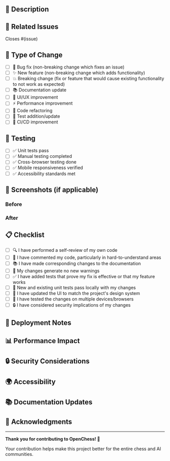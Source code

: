 ## 📝 Description

<!-- A clear and concise description of what this PR does -->

## 🔗 Related Issues

<!-- Link to related issues using #issue_number -->

Closes #(issue)

## 🎯 Type of Change

<!-- What type of change does this PR introduce? -->

- [ ] 🐛 Bug fix (non-breaking change which fixes an issue)
- [ ] ✨ New feature (non-breaking change which adds functionality)
- [ ] 💥 Breaking change (fix or feature that would cause existing functionality to not work as expected)
- [ ] 📚 Documentation update
- [ ] 🎨 UI/UX improvement
- [ ] ⚡ Performance improvement
- [ ] 🔧 Code refactoring
- [ ] 🧪 Test addition/update
- [ ] 🚀 CI/CD improvement

## 🧪 Testing

<!-- How have you tested your changes? -->

- [ ] ✅ Unit tests pass
- [ ] ✅ Manual testing completed
- [ ] ✅ Cross-browser testing done
- [ ] ✅ Mobile responsiveness verified
- [ ] ✅ Accessibility standards met

## 📱 Screenshots (if applicable)

<!-- Add screenshots for UI changes -->

### Before

<!-- Screenshot of the UI before your changes -->

### After

<!-- Screenshot of the UI after your changes -->

## 📋 Checklist

<!-- Please ensure you have completed the following -->

- [ ] 🔍 I have performed a self-review of my own code
- [ ] 📝 I have commented my code, particularly in hard-to-understand areas
- [ ] 📚 I have made corresponding changes to the documentation
- [ ] 🧪 My changes generate no new warnings
- [ ] ✅ I have added tests that prove my fix is effective or that my feature works
- [ ] 🔄 New and existing unit tests pass locally with my changes
- [ ] 🎨 I have updated the UI to match the project's design system
- [ ] 📱 I have tested the changes on multiple devices/browsers
- [ ] 🔒 I have considered security implications of my changes

## 🚀 Deployment Notes

<!-- Any notes regarding deployment of the contained change -->

## 📊 Performance Impact

<!-- Does this change affect performance? If so, how? -->

## 🔒 Security Considerations

<!-- Are there any security implications to consider? -->

## 🌍 Accessibility

<!-- How does this change affect accessibility? -->

## 📚 Documentation Updates

<!-- What documentation needs to be updated? -->

## 🙏 Acknowledgments

<!-- Credit to contributors, libraries, or resources that helped -->

---

**Thank you for contributing to OpenChess! 🎉**

Your contribution helps make this project better for the entire chess and AI communities.

